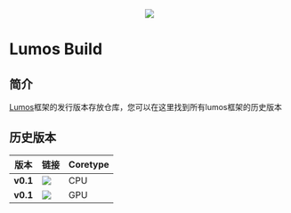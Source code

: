 <div align="center">
  <img src="https://github.com/LumosNet/Lumos/blob/master/img/Lumos.png">
</div>

# Lumos Build
## 简介

[Lumos](https://gitee.com/lumos-net/lumos)框架的发行版本存放仓库，您可以在这里找到所有lumos框架的历史版本

## 历史版本

版本                    | 链接                                                                                                                                                                           | Coretype
----------------------------- | -------------------------------------------------------------------------------------------------------------------------------------------------------------------------------- | ---------
**v0.1**                 | [<img src="https://github.com/LumosNet/Lumos-Build/raw/main/v0.1.0/lumos_0.1.0_linux_cpu.run-CPU-brightgreen" />](https://github.com/LumosNet/Lumos)           | CPU
**v0.1**                 | [<img src="https://github.com/LumosNet/Lumos-Build/raw/main/v0.1.0/lumos_0.1.0_linux_gpu.run-GPU-brightgreen" />](https://github.com/LumosNet/Lumos)           | GPU

